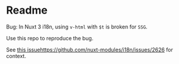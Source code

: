 # Readme

Bug: In Nuxt 3 i18n, using `v-html` with `$t` is broken for `SSG`.

Use this repo to reproduce the bug.

See [this issue](https://github.com/nuxt-modules/i18n/issues/2626)https://github.com/nuxt-modules/i18n/issues/2626 for context.
